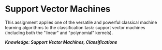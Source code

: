 # Support Vector Machines

This assignment applies one of the versatile and powerful classical machine learning algorithms to the classification task: support vector machines (including both the "linear" and "polynomial" kernels).

***Knowledge: Support Vector Machines, Classifications***
